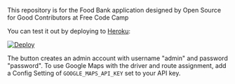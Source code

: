 This repository is for the Food Bank application designed by Open Source for Good Contributors at Free Code Camp

You can test it out by deploying to [Heroku](https://www.heroku.com):

[![Deploy](https://www.herokucdn.com/deploy/button.svg)](https://heroku.com/deploy)

The button creates an admin account with username "admin" and password "password".
To use Google Maps with the driver and route assignment, add a Config Setting of `GOOGLE_MAPS_API_KEY` set to your API key.
